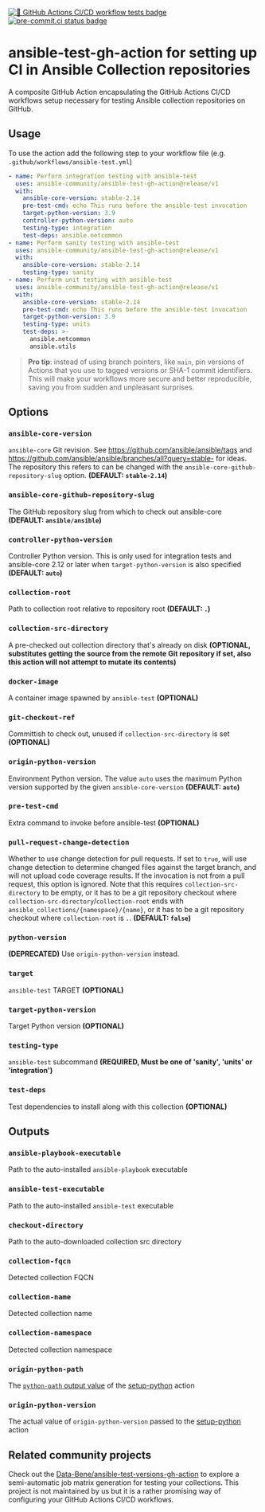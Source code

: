 [![🧪 GitHub Actions CI/CD workflow tests badge]][GHA workflow runs list]
[![pre-commit.ci status badge]][pre-commit.ci results page]

# ansible-test-gh-action for setting up CI in Ansible Collection repositories

A composite GitHub Action encapsulating the GitHub Actions CI/CD workflows
setup necessary for testing Ansible collection repositories on GitHub.


## Usage

To use the action add the following step to your workflow file (e.g.
`.github/workflows/ansible-test.yml`)

```yaml
- name: Perform integration testing with ansible-test
  uses: ansible-community/ansible-test-gh-action@release/v1
  with:
    ansible-core-version: stable-2.14
    pre-test-cmd: echo This runs before the ansible-test invocation
    target-python-version: 3.9
    controller-python-version: auto
    testing-type: integration
    test-deps: ansible.netcommon
- name: Perform sanity testing with ansible-test
  uses: ansible-community/ansible-test-gh-action@release/v1
  with:
    ansible-core-version: stable-2.14
    testing-type: sanity
- name: Perform unit testing with ansible-test
  uses: ansible-community/ansible-test-gh-action@release/v1
  with:
    ansible-core-version: stable-2.14
    pre-test-cmd: echo This runs before the ansible-test invocation
    target-python-version: 3.9
    testing-type: units
    test-deps: >-
      ansible.netcommon
      ansible.utils
```

> **Pro tip**: instead of using branch pointers, like `main`, pin
versions of Actions that you use to tagged versions or SHA-1 commit
identifiers. This will make your workflows more secure and better
reproducible, saving you from sudden and unpleasant surprises.


## Options


### `ansible-core-version`

`ansible-core` Git revision. See https://github.com/ansible/ansible/tags
and https://github.com/ansible/ansible/branches/all?query=stable- for
ideas. The repository this refers to can be changed with the
`ansible-core-github-repository-slug` option. **(DEFAULT: `stable-2.14`)**


### `ansible-core-github-repository-slug`

The GitHub repository slug from which to check out ansible-core
**(DEFAULT: `ansible/ansible`)**


### `controller-python-version`

Controller Python version. This is only used for integration tests and
ansible-core 2.12 or later when `target-python-version` is also specified
**(DEFAULT: `auto`)**


### `collection-root`

Path to collection root relative to repository root **(DEFAULT: `.`)**


### `collection-src-directory`

A pre-checked out collection directory that's already on disk
**(OPTIONAL, substitutes getting the source from the remote Git
repository if set, also this action will not attempt to mutate
its contents)**


### `docker-image`

A container image spawned by `ansible-test` **(OPTIONAL)**


### `git-checkout-ref`

Committish to check out, unused if `collection-src-directory`
is set **(OPTIONAL)**


### `origin-python-version`

Environment Python version. The value `auto` uses the maximum Python
version supported by the given `ansible-core-version` **(DEFAULT: `auto`)**


### `pre-test-cmd`

Extra command to invoke before ansible-test **(OPTIONAL)**


### `pull-request-change-detection`

Whether to use change detection for pull requests. If set to `true`, will
use change detection to determine changed files against the target branch,
and will not upload code coverage results. If the invocation is not from a
pull request, this option is ignored. Note that this requires
`collection-src-directory` to be empty, or it has to be a git repository
checkout where `collection-src-directory`/`collection-root` ends with
`ansible_collections/{namespace}/{name}`, or it has to be a git
repository checkout where `collection-root` is `.`. **(DEFAULT: `false`)**


### `python-version`

**(DEPRECATED)** Use `origin-python-version` instead.


### `target`

`ansible-test` TARGET **(OPTIONAL)**


### `target-python-version`

Target Python version **(OPTIONAL)**


### `testing-type`

`ansible-test` subcommand **(REQUIRED, Must be one of 'sanity', 'units'
or 'integration')**


### `test-deps`

Test dependencies to install along with this collection **(OPTIONAL)**


## Outputs


### `ansible-playbook-executable`

Path to the auto-installed `ansible-playbook` executable


### `ansible-test-executable`

Path to the auto-installed `ansible-test` executable


### `checkout-directory`

Path to the auto-downloaded collection src directory


### `collection-fqcn`

Detected collection FQCN


### `collection-name`

Detected collection name


### `collection-namespace`

Detected collection namespace


### `origin-python-path`

The [`python-path` output value][`python-path`] of the [setup-python] action


### `origin-python-version`

The actual value of `origin-python-version` passed to the [setup-python] action


## Related community projects

Check out the [Data-Bene/ansible-test-versions-gh-action] to explore
a semi-automatic job matrix generation for testing your collections. This
project is not maintained by us but it is a rather promising way of
configuring your GitHub Actions CI/CD workflows.

[🧪 GitHub Actions CI/CD workflow tests badge]:
https://github.com/ansible-community/ansible-test-gh-action/actions/workflows/test-action.yml/badge.svg?branch=main&event=push
[GHA workflow runs list]: https://github.com/ansible-community/ansible-test-gh-action/actions/workflows/test-action.yml?query=branch%3Amain

[pre-commit.ci results page]:
https://results.pre-commit.ci/latest/github/ansible-community/ansible-test-gh-action/main
[pre-commit.ci status badge]:
https://results.pre-commit.ci/badge/github/ansible-community/ansible-test-gh-action/main.svg

[`python-path`]:
https://github.com/actions/setup-python/blob/main/docs/advanced-usage.md#python-path
[setup-python]: https://github.com/actions/setup-python/#readme

[Data-Bene/ansible-test-versions-gh-action]:
https://github.com/Data-Bene/ansible-test-versions-gh-action
